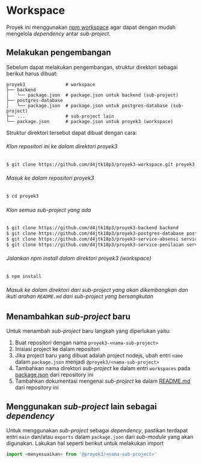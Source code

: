 # Workspace

Proyek ini menggunakan [npm workspace](https://docs.npmjs.com/cli/v7/using-npm/workspaces) agar dapat dengan mudah mengelola *dependency* antar *sub-project*.

## Melakukan pengembangan

Sebelum dapat melakukan pengembangan, struktur direktori sebagai berikut harus dibuat:

    proyek3               # workspace
    ├── backend
    │   └── package.json  # package.json untuk backend (sub-project)
    ├── postgres-database
    │   └── package.json  # package.json untuk postgres-database (sub-project)
    ├── ...               # sub-project lain
    └── package.json      # package.json untuk proyek3 (workspace)

Struktur direktori tersebut dapat dibuat dengan cara:

###### Klon repositori ini ke dalam direktori proyek3

```sh
$ git clone https://github.com/d4jtk18p3/proyek3-workspace.git proyek3
```

###### Masuk ke dalam repositori proyek3

```sh
$ cd proyek3
```

###### Klon semua *sub-project* yang ada

```sh
$ git clone https://github.com/d4jtk18p3/proyek3-backend backend
$ git clone https://github.com/d4jtk18p3/proyek3-postgres-database postgres-database
$ git clone https://github.com/d4jtk18p3/proyek3-service-absensi service-absensi
$ git clone https://github.com/d4jtk18p3/proyek3-service-penilaian service-penilaian
```

###### Jalankan npm install dalam direktori proyek3 (workspace)

```sh
$ npm install
```

###### Masuk ke dalam direktori dari *sub-project* yang akan dikembangkan dan ikuti arahan `README.md` dari *sub-project* yang bersangkutan

## Menambahkan *sub-project* baru

Untuk menambah *sub-project* baru langkah yang diperlukan yaitu:

1. Buat repositori dengan nama `proyek3-<nama-sub-project>`
2. Inisiasi project ke dalam repositori
3. Jika project baru yang dibuat adalah project nodejs, ubah entri `name` dalam `package.json` menjadi `@proyek3/<nama-sub-project>`
4. Tambahkan nama direktori *sub-project* ke dalam entri `workspaces` pada [package.json](package.json) dari repository ini
4. Tambahkan dokumentasi mengenai *sub-project* ke dalam [README.md](README.md) dari repository ini

## Menggunakan *sub-project* lain sebagai *dependency*

Untuk menggunakan *sub-project* sebagai *dependency*, pastikan terdapat entri `main` dan/atau `exports` dalam `package.json` dari *sub-module* yang akan digunakan. Lakukan hal seperti berikut untuk melakukan import

```js
import <menyesuaikan> from '@proyek3/<nama-sub-project>'
```
